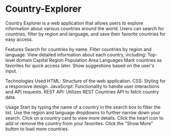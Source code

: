 # Country-Explorer

Country Explorer is a web application that allows users to explore information about various countries around the world. Users can search for countries, filter by region and language, and save their favorite countries for easy access.

Features
Search for countries by name.
Filter countries by region and language.
View detailed information about each country, including:
Top-level domain
Capital
Region
Population
Area
Languages
Mark countries as favorites for quick access later.
Show suggestions based on the user's input.

Technologies Used
HTML: Structure of the web application.
CSS: Styling for a responsive design.
JavaScript: Functionality to handle user interactions and API requests.
REST API: Utilizes REST Countries API to fetch country data.

Usage
Start by typing the name of a country in the search box to filter the list.
Use the region and language dropdowns to further narrow down your search.
Click on a country card to view more details.
Click the heart icon to add or remove the country from your favorites.
Click the "Show More" button to load more countries.
